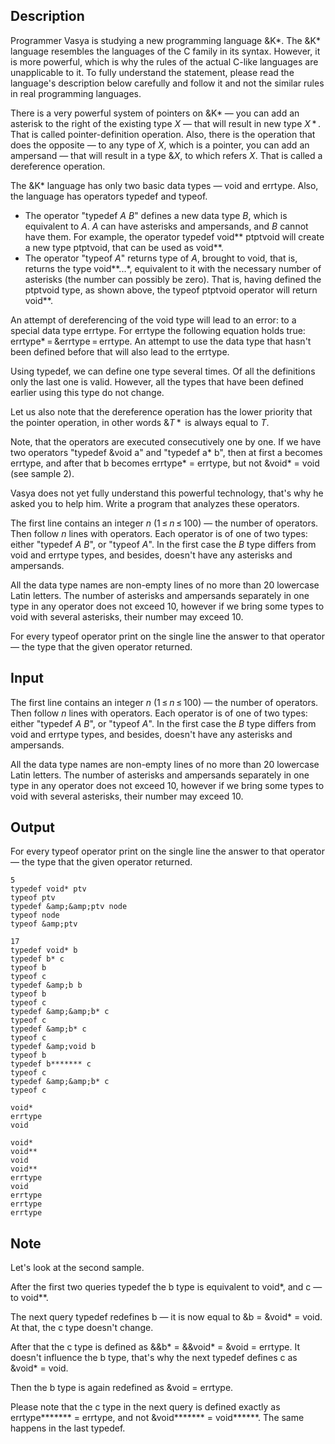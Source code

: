 ## Description

<div><p>Programmer Vasya is studying a new programming language &amp;K*. The &amp;K* language resembles the languages of the C family in its syntax. However, it is more powerful, which is why the rules of the actual C-like languages are unapplicable to it. To fully understand the statement, please read the language's description below carefully and follow it and not the similar rules in real programming languages.</p><p>There is a very powerful system of pointers on &amp;K* — you can add an asterisk to the right of the existing type <span class="tex-span"><i>X</i></span> — that will result in new type <span class="tex-span"><i>X</i> * </span>. That is called pointer-definition operation. Also, there is the operation that does the opposite — to any type of <span class="tex-span"><i>X</i></span>, which is a pointer, you can add an ampersand — that will result in a type <span class="tex-span">&amp;<i>X</i></span>, to which refers <span class="tex-span"><i>X</i></span>. That is called a dereference operation.</p><p>The &amp;K* language has only two basic data types — <span class="tex-font-style-tt">void</span> and <span class="tex-font-style-tt">errtype</span>. Also, the language has operators <span class="tex-font-style-tt">typedef</span> and <span class="tex-font-style-tt">typeof</span>.</p><ul><li> The operator "<span class="tex-font-style-tt">typedef <span class="tex-span"><i>A</i></span> <span class="tex-span"><i>B</i></span></span>" defines a new data type <span class="tex-span"><i>B</i></span>, which is equivalent to <span class="tex-span"><i>A</i></span>. <span class="tex-span"><i>A</i></span> can have asterisks and ampersands, and <span class="tex-span"><i>B</i></span> cannot have them. For example, the operator <span class="tex-font-style-tt">typedef void** ptptvoid</span> will create a new type <span class="tex-font-style-tt">ptptvoid</span>, that can be used as <span class="tex-font-style-tt">void**</span>.</li><li> The operator "<span class="tex-font-style-tt">typeof <span class="tex-span"><i>A</i></span></span>" returns type of <span class="tex-span"><i>A</i></span>, brought to <span class="tex-font-style-tt">void</span>, that is, returns the type <span class="tex-font-style-tt">void**...*</span>, equivalent to it with the necessary number of asterisks (the number can possibly be zero). That is, having defined the <span class="tex-font-style-tt">ptptvoid</span> type, as shown above, the <span class="tex-font-style-tt">typeof ptptvoid</span> operator will return <span class="tex-font-style-tt">void**</span>.</li></ul><p>An attempt of dereferencing of the <span class="tex-font-style-tt">void</span> type will lead to an error: to a special data type <span class="tex-font-style-tt">errtype</span>. For <span class="tex-font-style-tt">errtype</span> the following equation holds true: <span class="tex-font-style-tt">errtype*</span><span class="tex-span"> = </span><span class="tex-font-style-tt">&amp;errtype</span><span class="tex-span"> = </span><span class="tex-font-style-tt">errtype</span>. An attempt to use the data type that hasn't been defined before that will also lead to the <span class="tex-font-style-tt">errtype</span>.</p><p>Using <span class="tex-font-style-tt">typedef</span>, we can define one type several times. Of all the definitions only the last one is valid. However, all the types that have been defined earlier using this type do not change.</p><p>Let us also note that the dereference operation has the lower priority that the pointer operation, in other words <span class="tex-span">&amp;<i>T</i> * </span> is always equal to <span class="tex-span"><i>T</i></span>.</p><p>Note, that the operators are executed consecutively one by one. If we have two operators "<span class="tex-font-style-tt">typedef &amp;void a</span>" and "<span class="tex-font-style-tt">typedef a* b</span>", then at first <span class="tex-font-style-tt">a</span> becomes <span class="tex-font-style-tt">errtype</span>, and after that <span class="tex-font-style-tt">b</span> becomes <span class="tex-font-style-tt">errtype* = errtype</span>, but <span class="tex-font-style-bf">not</span> <span class="tex-font-style-tt">&amp;void* = void</span> (see sample 2).</p><p>Vasya does not yet fully understand this powerful technology, that's why he asked you to help him. Write a program that analyzes these operators. </p></div><div class="input-specification"><p>The first line contains an integer <span class="tex-span"><i>n</i></span> (<span class="tex-span">1 ≤ <i>n</i> ≤ 100</span>) — the number of operators. Then follow <span class="tex-span"><i>n</i></span> lines with operators. Each operator is of one of two types: either "<span class="tex-font-style-tt">typedef <span class="tex-span"><i>A</i></span> <span class="tex-span"><i>B</i></span></span>", or "<span class="tex-font-style-tt">typeof <span class="tex-span"><i>A</i></span></span>". In the first case the <span class="tex-span"><i>B</i></span> type differs from <span class="tex-font-style-tt">void</span> and <span class="tex-font-style-tt">errtype</span> types, and besides, doesn't have any asterisks and ampersands.</p><p>All the data type names are non-empty lines of no more than 20 lowercase Latin letters. The number of asterisks and ampersands separately in one type in any operator does not exceed 10, however if we bring some types to <span class="tex-font-style-tt">void</span> with several asterisks, their number may exceed 10.</p></div><div class="output-specification"><p>For every <span class="tex-font-style-tt">typeof</span> operator print on the single line the answer to that operator — the type that the given operator returned.</p></div>

## Input

<p>The first line contains an integer <span class="tex-span"><i>n</i></span> (<span class="tex-span">1 ≤ <i>n</i> ≤ 100</span>) — the number of operators. Then follow <span class="tex-span"><i>n</i></span> lines with operators. Each operator is of one of two types: either "<span class="tex-font-style-tt">typedef <span class="tex-span"><i>A</i></span> <span class="tex-span"><i>B</i></span></span>", or "<span class="tex-font-style-tt">typeof <span class="tex-span"><i>A</i></span></span>". In the first case the <span class="tex-span"><i>B</i></span> type differs from <span class="tex-font-style-tt">void</span> and <span class="tex-font-style-tt">errtype</span> types, and besides, doesn't have any asterisks and ampersands.</p><p>All the data type names are non-empty lines of no more than 20 lowercase Latin letters. The number of asterisks and ampersands separately in one type in any operator does not exceed 10, however if we bring some types to <span class="tex-font-style-tt">void</span> with several asterisks, their number may exceed 10.</p>

## Output

<p>For every <span class="tex-font-style-tt">typeof</span> operator print on the single line the answer to that operator — the type that the given operator returned.</p>





```input1
5
typedef void* ptv
typeof ptv
typedef &amp;&amp;ptv node
typeof node
typeof &amp;ptv

```




```input2
17
typedef void* b
typedef b* c
typeof b
typeof c
typedef &amp;b b
typeof b
typeof c
typedef &amp;&amp;b* c
typeof c
typedef &amp;b* c
typeof c
typedef &amp;void b
typeof b
typedef b******* c
typeof c
typedef &amp;&amp;b* c
typeof c

```




```output1
void*
errtype
void

```




```output2
void*
void**
void
void**
errtype
void
errtype
errtype
errtype

```



## Note

<p>Let's look at the second sample.</p><p>After the first two queries <span class="tex-font-style-tt">typedef</span> the <span class="tex-font-style-tt">b</span> type is equivalent to <span class="tex-font-style-tt">void*</span>, and <span class="tex-font-style-tt">с</span> — to <span class="tex-font-style-tt">void**</span>.</p><p>The next query <span class="tex-font-style-tt">typedef</span> redefines <span class="tex-font-style-tt">b</span> — it is now equal to <span class="tex-font-style-tt">&amp;b = &amp;void* = void</span>. At that, the <span class="tex-font-style-tt">с</span> type doesn't change.</p><p>After that the <span class="tex-font-style-tt">с</span> type is defined as <span class="tex-font-style-tt">&amp;&amp;b* = &amp;&amp;void* = &amp;void = errtype</span>. It doesn't influence the <span class="tex-font-style-tt">b</span> type, that's why the next <span class="tex-font-style-tt">typedef</span> defines <span class="tex-font-style-tt">c</span> as <span class="tex-font-style-tt">&amp;void* = void</span>.</p><p>Then the <span class="tex-font-style-tt">b</span> type is again redefined as <span class="tex-font-style-tt">&amp;void = errtype</span>. </p><p>Please note that the <span class="tex-font-style-tt">c</span> type in the next query is defined exactly as <span class="tex-font-style-tt">errtype******* = errtype</span>, and not <span class="tex-font-style-tt">&amp;void******* = void******</span>. The same happens in the last <span class="tex-font-style-tt">typedef</span>.</p>
